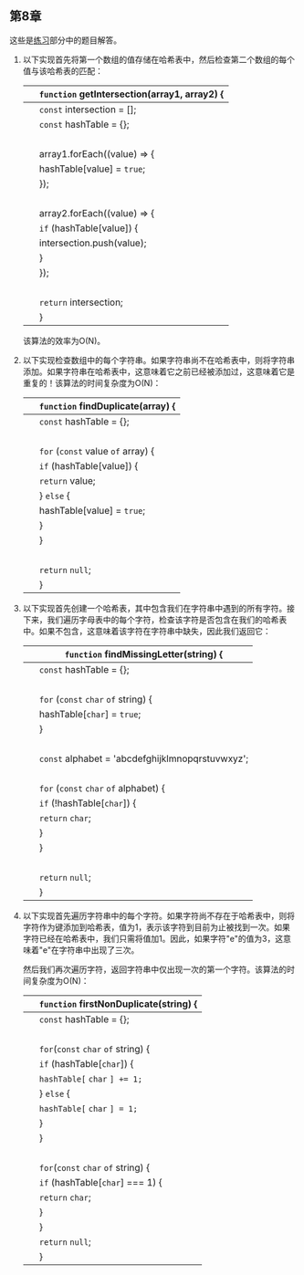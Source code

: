 ## 第8章

这些是[练习](f_0086.xhtml#blazing.fast.lookup.with.hashes.exercises)部分中的题目解答。

1.  以下实现首先将第一个数组的值存储在哈希表中，然后检查第二个数组的每个值与该哈希表的匹配：

    | ​  | `function` getIntersection(array1, array2) { |
    | --- | --- |
    | ​  | `const` intersection = []; |
    | ​  | `const` hashTable = {}; |
    | ​  |  |
    | ​  | array1.forEach((value) => { |
    | ​  | hashTable[value] = `true`; |
    | ​  | }); |
    | ​  |  |
    | ​  | array2.forEach((value) => { |
    | ​  | `if` (hashTable[value]) { |
    | ​  | intersection.push(value); |
    | ​  | } |
    | ​  | }); |
    | ​  |  |
    | ​  | `return` intersection; |
    | ​  | } |

    该算法的效率为O(N)。

1.  以下实现检查数组中的每个字符串。如果字符串尚不在哈希表中，则将字符串添加。如果字符串在哈希表中，这意味着它之前已经被添加过，这意味着它是重复的！该算法的时间复杂度为O(N)：

    | ​  | `function` findDuplicate(array) { |
    | --- | --- |
    | ​  | `const` hashTable = {}; |
    | ​  |  |
    | ​  | `for` (`const` value `of` array) { |
    | ​  | `if` (hashTable[value]) { |
    | ​  | `return` value; |
    | ​  | } `else` { |
    | ​  | hashTable[value] = `true`; |
    | ​  | } |
    | ​  | } |
    | ​  |  |
    | ​  | `return` `null`; |
    | ​  | } |

1.  以下实现首先创建一个哈希表，其中包含我们在字符串中遇到的所有字符。接下来，我们遍历字母表中的每个字符，检查该字符是否包含在我们的哈希表中。如果不包含，这意味着该字符在字符串中缺失，因此我们返回它：

    | ​  | `function` findMissingLetter(string) { |
    | --- | --- |
    | ​  | `const` hashTable = {}; |
    | ​  |  |
    | ​  | `for` (`const` `char` `of` string) { |
    | ​  | hashTable[`char`] = `true`; |
    | ​  | } |
    | ​  |  |
    | ​  | `const` alphabet = 'abcdefghijklmnopqrstuvwxyz'; |
    | ​  |  |
    | ​  | `for` (`const` `char` `of` alphabet) { |
    | ​  | `if` (!hashTable[`char`]) { |
    | ​  | `return` `char`; |
    | ​  | } |
    | ​  | } |
    | ​  |  |
    | ​  | `return` `null`; |
    | ​  | } |

1.  以下实现首先遍历字符串中的每个字符。如果字符尚不存在于哈希表中，则将字符作为键添加到哈希表，值为1，表示该字符到目前为止被找到一次。如果字符已经在哈希表中，我们只需将值加1。因此，如果字符"e"的值为3，这意味着"e"在字符串中出现了三次。

    然后我们再次遍历字符，返回字符串中仅出现一次的第一个字符。该算法的时间复杂度为O(N)：

    | ​  | `function` firstNonDuplicate(string) { |
    | --- | --- |
    | ​  | `const` hashTable = {}; |
    | ​  |  |
    | ​  | `for`(`const` `char` `of` string) { |
    | ​  | `if` (hashTable[`char`]) { |
    | ​  | `hashTable[` `char` `] += 1;` |
    | ​  | } `else` { |
    | ​  | `hashTable[` `char` `] = 1;` |
    | ​  | } |
    | ​  | } |
    | ​  |  |
    | ​  | `for`(`const` `char` `of` string) { |
    | ​  | `if` (hashTable[`char`] === 1) { |
    | ​  | `return` `char`; |
    | ​  | } |
    | ​  | } |
    | ​  | `return` `null`; |
    | ​  | } |
